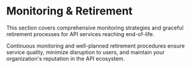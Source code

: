 # Monitoring & Retirement

This section covers comprehensive monitoring strategies and graceful retirement processes for API services reaching end-of-life.

Continuous monitoring and well-planned retirement procedures ensure service quality, minimize disruption to users, and maintain your organization's reputation in the API ecosystem.